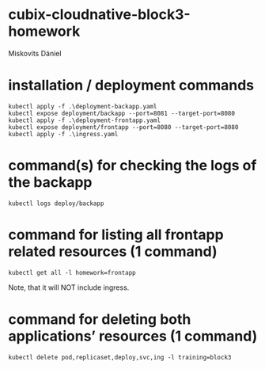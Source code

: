 # cubix-cloudnative-block3-homework

Miskovits Dániel

# installation / deployment commands

```
kubectl apply -f .\deployment-backapp.yaml
kubectl expose deployment/backapp --port=8081 --target-port=8080
kubectl apply -f .\deployment-frontapp.yaml
kubectl expose deployment/frontapp --port=8080 --target-port=8080
kubectl apply -f .\ingress.yaml
```

# command(s) for checking the logs of the backapp

```
kubectl logs deploy/backapp
```

# command for listing all frontapp related resources (1 command)

```
kubectl get all -l homework=frontapp
```

Note, that it will NOT include ingress.

# command for deleting both applications’ resources (1 command)

```
kubectl delete pod,replicaset,deploy,svc,ing -l training=block3
```
